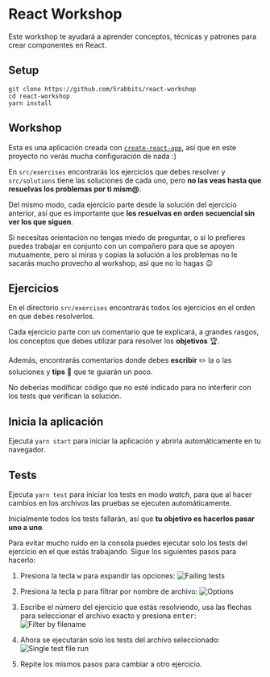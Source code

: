 # React Workshop

Este workshop te ayudará a aprender conceptos, técnicas y patrones para crear componentes en React.

## Setup

```
git clone https://github.com/5rabbits/react-workshop
cd react-workshop
yarn install
```

## Workshop
Esta es una aplicación creada con [`create-react-app`](https://github.com/facebook/create-react-app),
así que en este proyecto no verás mucha configuración de nada :)

En `src/exercises` encontrarás los ejercicios que debes resolver y `src/solutions` tiene las soluciones de cada uno, pero **no las veas hasta que resuelvas los problemas por ti mism@**.

Del mismo modo, cada ejercicio parte desde la solución del ejercicio anterior, así que es importante que **los resuelvas en orden secuencial sin ver los que siguen**.

Si necesitas orientación no tengas miedo de preguntar, o si lo prefieres puedes trabajar en conjunto con un compañero para que se apoyen mutuamente, pero si miras y copias la solución a los problemas no le sacarás mucho provecho al workshop, así que no lo hagas 😉

## Ejercicios

En el directorio `src/exercises` encontrarás todos los ejercicios en el orden en que debes resolverlos.

Cada ejercicio parte con un comentario que te explicará, a grandes rasgos, los conceptos que debes utilizar para resolver los **objetivos** 🏆.

Además, encontrarás comentarios donde debes **escribir** ✏️ la o las soluciones y **tips** 🦄 que te guiarán un poco.

No deberías modificar código que no esté indicado para no interferir con los tests que verifican la solución.

## Inicia la aplicación

Ejecuta `yarn start` para iniciar la aplicación y abrirla automáticamente en tu navegador.

## Tests

Ejecuta `yarn test` para iniciar los tests en modo _watch_, para que al hacer cambios en los archivos las pruebas se ejecuten automáticamente.

Inicialmente todos los tests fallarán, así que **tu objetivo es hacerlos pasar uno a uno**.

Para evitar mucho ruido en la consola puedes ejecutar solo los tests del ejercicio en el que estás trabajando. Sigue los siguientes pasos para hacerlo:

1. Presiona la tecla <kbd>w</kbd> para expandir las opciones:
![Failing tests](https://raw.githubusercontent.com/rdiazv/react-workshop/readme-assets/assets/test-01.png)

1. Presiona la tecla <kbd>p</kbd> para filtrar por nombre de archivo:
![Options](https://raw.githubusercontent.com/rdiazv/react-workshop/readme-assets/assets/test-02.png)

1. Escribe el número del ejercicio que estás resolviendo, usa las flechas para seleccionar el archivo exacto y presiona <kbd>enter</kbd>:
![Filter by filename](https://raw.githubusercontent.com/rdiazv/react-workshop/readme-assets/assets/test-03.png)

1. Ahora se ejecutarán solo los tests del archivo seleccionado:
![Single test file run](https://raw.githubusercontent.com/rdiazv/react-workshop/readme-assets/assets/test-04.png)

1. Repite los mismos pasos para cambiar a otro ejercicio.
